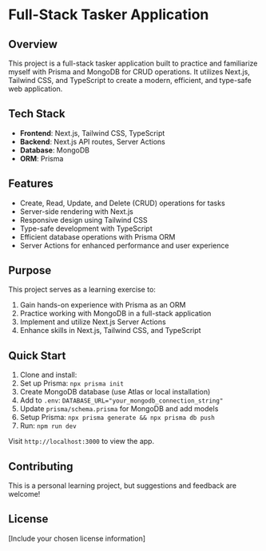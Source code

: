 # Full-Stack Tasker Application

## Overview

This project is a full-stack tasker application built to practice and familiarize myself with Prisma and MongoDB for CRUD operations. It utilizes Next.js, Tailwind CSS, and TypeScript to create a modern, efficient, and type-safe web application.

## Tech Stack

- **Frontend**: Next.js, Tailwind CSS, TypeScript
- **Backend**: Next.js API routes, Server Actions
- **Database**: MongoDB
- **ORM**: Prisma

## Features

- Create, Read, Update, and Delete (CRUD) operations for tasks
- Server-side rendering with Next.js
- Responsive design using Tailwind CSS
- Type-safe development with TypeScript
- Efficient database operations with Prisma ORM
- Server Actions for enhanced performance and user experience

## Purpose

This project serves as a learning exercise to:

1. Gain hands-on experience with Prisma as an ORM
2. Practice working with MongoDB in a full-stack application
3. Implement and utilize Next.js Server Actions
4. Enhance skills in Next.js, Tailwind CSS, and TypeScript

## Quick Start

1. Clone and install:
2. Set up Prisma: `npx prisma init`
3. Create MongoDB database (use Atlas or local installation)
4. Add to `.env`: `DATABASE_URL="your_mongodb_connection_string"`
5. Update `prisma/schema.prisma` for MongoDB and add models
6. Setup Prisma: `npx prisma generate && npx prisma db push`
7. Run: `npm run dev`

Visit `http://localhost:3000` to view the app.

## Contributing

This is a personal learning project, but suggestions and feedback are welcome!

## License

[Include your chosen license information]
